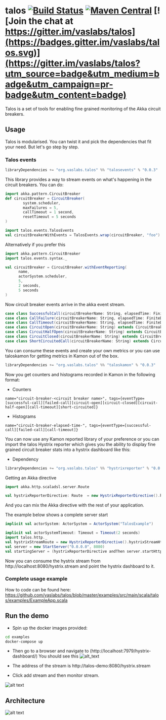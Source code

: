 # talos [![Build Status](https://travis-ci.com/vaslabs/talos.svg?branch=master)](https://travis-ci.com/vaslabs/talos) [![Maven Central](https://maven-badges.herokuapp.com/maven-central/org.vaslabs.talos/taloskamon_2.12/badge.svg)](https://maven-badges.herokuapp.com/maven-central/org.vaslabs.talos/taloskamon_2.12) [![Join the chat at https://gitter.im/vaslabs/talos](https://badges.gitter.im/vaslabs/talos.svg)](https://gitter.im/vaslabs/talos?utm_source=badge&utm_medium=badge&utm_campaign=pr-badge&utm_content=badge)


Talos is a set of tools for enabling fine grained monitoring of the Akka circuit breakers.

## Usage
Talos is modularised. You can twist it and pick the dependencies that fit your need. But let's go step by step.

### Talos events
```scala
libraryDependencies += "org.vaslabs.talos" %% "talosevents" % "0.0.3"
```
This library provides a way to stream events on what's happening in the circuit breakers. You can do:
```scala
import akka.pattern.CircuitBreaker
def circuitBreaker = CircuitBreaker(
        system.scheduler,
        maxFailures = 5,
        callTimeout = 1 second,
        resetTimeout = 5 seconds
)

import talos.events.TalosEvents
val circuitBreakerWithEvents = TalosEvents.wrap(circuitBreaker, "foo")
```
Alternatively if you prefer this
```scala
import akka.pattern.CircuitBreaker
import talos.events.syntax._

val circuitBreaker = CircuitBreaker.withEventReporting(
      name,
      actorSystem.scheduler,
      5,
      2 seconds,
      5 seconds
)
```

Now circuit breaker events arrive in the akka event stream.
```scala
case class SuccessfulCall(circuitBreakerName: String, elapsedTime: FiniteDuration) extends CircuitBreakerEvent
case class CallFailure(circuitBreakerName: String, elapsedTime: FiniteDuration) extends CircuitBreakerEvent
case class CallTimeout(circuitBreakerName: String, elapsedTime: FiniteDuration) extends CircuitBreakerEvent
case class CircuitOpen(circuitBreakerName: String) extends CircuitBreakerEvent
case class CircuitHalfOpen(circuitBreakerName: String) extends CircuitBreakerEvent
case class CircuitClosed(circuitBreakerName: String) extends CircuitBreakerEvent
case class ShortCircuitedCall(circuitBreakerName: String) extends CircuitBreakerEvent
```
You can consume these events and create your own metrics or you can use taloskamon for getting metrics in Kamon out of the box.
```scala
libraryDependencies += "org.vaslabs.talos" %% "taloskamon" % "0.0.3"
```
Now you get counters and histograms recorded in Kamon in the following format:
- Counters

`name="circuit-breaker-<circuit breaker name>", tags={eventType=[successful-call][failed-call][circuit-open][circuit-closed][circuit-half-open][call-timeout][short-circuited]}`

- Histograms

`name="circuit-breaker-elapsed-time-", tags={eventType=[successful-call][failed-call][call-timeout]}`

You can now use any Kamon reported library of your preference or you can import the talos Hystrix reporter which gives you the ability to display fine grained circuit breaker stats into a hystrix dashboard like this:

- Dependency
```scala
libraryDependencies += "org.vaslabs.talos" %% "hystrixreporter" % "0.0.3"
```
Getting an Akka directive
```scala
import akka.http.scaladsl.server.Route

val hystrixReporterDirective: Route  = new HystrixReporterDirective().hystrixStreamHttpRoute.run(Clock.systemUTC())
```
And you can mix the Akka directive with the rest of your application.

The example below shows a complete server start 
```scala
implicit val actorSystem: ActorSystem = ActorSystem("TalosExample")

implicit val actorSystemTimeout: Timeout = Timeout(2 seconds)
import talos.http._
val hystrixStreamRoute = new HystrixReporterDirective().hystrixStreamHttpRoute
val server = new StartServer("0.0.0.0", 8080)
val startingServer = (hystrixReporterDirective andThen server.startHttpServer).run(Clock.systemUTC())

```

Now you can consume the hystrix stream from http://localhost:8080/hystrix.stream and point the hystrix dashboard to it.

### Complete usage example

How to code can be found here:
https://github.com/vaslabs/talos/blob/master/examples/src/main/scala/talos/examples/ExampleApp.scala

## Run the demo

- Spin up the docker images provided: 

```bash
cd examples
docker-compose up
```

- Then go to a browser and navigate to (http://localhost:7979/hystrix-dashboard/)
You should see this
![alt_text](https://user-images.githubusercontent.com/3875429/47372906-a4c30f80-d6e2-11e8-8219-0a01a464ba11.png)

- The address of the stream is http://talos-demo:8080/hystrix.stream

- Click add stream and then monitor stream.

![alt text](https://user-images.githubusercontent.com/3875429/47429624-dc879100-d78e-11e8-856a-15ca3855a2eb.gif)

## Architecture

![alt text](https://docs.google.com/drawings/d/e/2PACX-1vRKebbVROyBITii1GHHigPvGbFt0QdEIzk5oT1mZa16VN30MYH4wvhqd14Qllp_1SIz3wcqDdAP5Kx6/pub?w=1440&h=1080)


